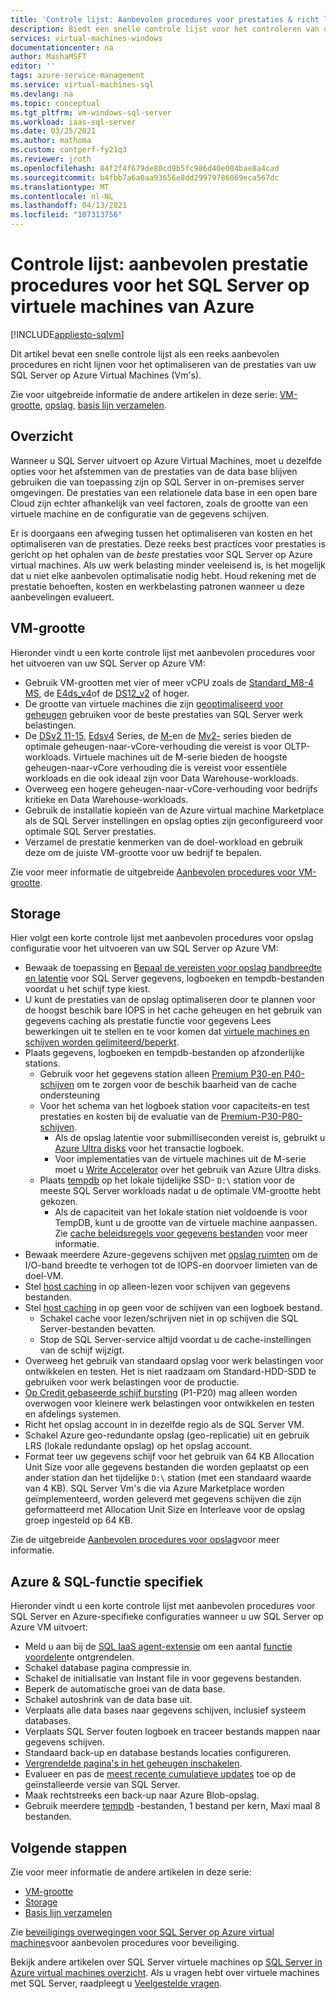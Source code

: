 ```yaml
---
title: 'Controle lijst: Aanbevolen procedures voor prestaties & richt lijnen'
description: Biedt een snelle controle lijst voor het controleren van uw aanbevolen procedures en richt lijnen voor het optimaliseren van de prestaties van uw SQL Server op Azure virtual machine (VM).
services: virtual-machines-windows
documentationcenter: na
author: MashaMSFT
editor: ''
tags: azure-service-management
ms.service: virtual-machines-sql
ms.devlang: na
ms.topic: conceptual
ms.tgt_pltfrm: vm-windows-sql-server
ms.workload: iaas-sql-server
ms.date: 03/25/2021
ms.author: mathoma
ms.custom: contperf-fy21q3
ms.reviewer: jroth
ms.openlocfilehash: 84f2f4f679de80cd9b5fc986d40e084bae8a4cad
ms.sourcegitcommit: b4fbb7a6a0aa93656e8dd29979786069eca567dc
ms.translationtype: MT
ms.contentlocale: nl-NL
ms.lasthandoff: 04/13/2021
ms.locfileid: "107313756"
---
```

# <a name="checklist-performance-best-practices-for-sql-server-on-azure-vms"></a>Controle lijst: aanbevolen prestatie procedures voor het SQL Server op virtuele machines van Azure
[!INCLUDE[appliesto-sqlvm](../../includes/appliesto-sqlvm.md)]

Dit artikel bevat een snelle controle lijst als een reeks aanbevolen procedures en richt lijnen voor het optimaliseren van de prestaties van uw SQL Server op Azure Virtual Machines (Vm's). 

Zie voor uitgebreide informatie de andere artikelen in deze serie: [VM-grootte](performance-guidelines-best-practices-vm-size.md), [opslag](performance-guidelines-best-practices-storage.md), [basis lijn verzamelen](performance-guidelines-best-practices-collect-baseline.md). 


## <a name="overview"></a>Overzicht

Wanneer u SQL Server uitvoert op Azure Virtual Machines, moet u dezelfde opties voor het afstemmen van de prestaties van de data base blijven gebruiken die van toepassing zijn op SQL Server in on-premises server omgevingen. De prestaties van een relationele data base in een open bare Cloud zijn echter afhankelijk van veel factoren, zoals de grootte van een virtuele machine en de configuratie van de gegevens schijven.

Er is doorgaans een afweging tussen het optimaliseren van kosten en het optimaliseren van de prestaties. Deze reeks best practices voor prestaties is gericht op het ophalen van de *beste* prestaties voor SQL Server op Azure virtual machines. Als uw werk belasting minder veeleisend is, is het mogelijk dat u niet elke aanbevolen optimalisatie nodig hebt. Houd rekening met de prestatie behoeften, kosten en werkbelasting patronen wanneer u deze aanbevelingen evalueert.

## <a name="vm-size"></a>VM-grootte

Hieronder vindt u een korte controle lijst met aanbevolen procedures voor het uitvoeren van uw SQL Server op Azure VM: 

- Gebruik VM-grootten met vier of meer vCPU zoals de [Standard_M8-4 MS](../../../virtual-machines/m-series.md), de [E4ds_v4](../../../virtual-machines/edv4-edsv4-series.md#edv4-series)of de [DS12_v2](../../../virtual-machines/dv2-dsv2-series-memory.md#dsv2-series-11-15) of hoger. 
- De grootte van virtuele machines die zijn [geoptimaliseerd voor geheugen](../../../virtual-machines/sizes-memory.md) gebruiken voor de beste prestaties van SQL Server werk belastingen. 
- De [DSv2 11-15](../../../virtual-machines/dv2-dsv2-series-memory.md), [Edsv4](../../../virtual-machines/edv4-edsv4-series.md) Series, de [M-](../../../virtual-machines/m-series.md)en de [Mv2-](../../../virtual-machines/mv2-series.md) series bieden de optimale geheugen-naar-vCore-verhouding die vereist is voor OLTP-workloads. Virtuele machines uit de M-serie bieden de hoogste geheugen-naar-vCore verhouding die is vereist voor essentiële workloads en die ook ideaal zijn voor Data Warehouse-workloads. 
- Overweeg een hogere geheugen-naar-vCore-verhouding voor bedrijfs kritieke en Data Warehouse-workloads. 
- Gebruik de installatie kopieën van de Azure virtual machine Marketplace als de SQL Server instellingen en opslag opties zijn geconfigureerd voor optimale SQL Server prestaties. 
- Verzamel de prestatie kenmerken van de doel-workload en gebruik deze om de juiste VM-grootte voor uw bedrijf te bepalen.

Zie voor meer informatie de uitgebreide [Aanbevolen procedures voor VM-grootte](performance-guidelines-best-practices-vm-size.md). 

## <a name="storage"></a>Storage

Hier volgt een korte controle lijst met aanbevolen procedures voor opslag configuratie voor het uitvoeren van uw SQL Server op Azure VM: 

- Bewaak de toepassing en [Bepaal de vereisten voor opslag bandbreedte en latentie](../../../virtual-machines/premium-storage-performance.md#counters-to-measure-application-performance-requirements) voor SQL Server gegevens, logboeken en tempdb-bestanden voordat u het schijf type kiest. 
- U kunt de prestaties van de opslag optimaliseren door te plannen voor de hoogst beschik bare IOPS in het cache geheugen en het gebruik van gegevens caching als prestatie functie voor gegevens Lees bewerkingen uit te stellen en te voor komen dat [virtuele machines en schijven worden gelimiteerd/beperkt](../../../virtual-machines/premium-storage-performance.md#throttling).
- Plaats gegevens, logboeken en tempdb-bestanden op afzonderlijke stations.
    - Gebruik voor het gegevens station alleen [Premium P30-en P40-schijven](../../../virtual-machines/disks-types.md#premium-ssd) om te zorgen voor de beschik baarheid van de cache ondersteuning
    - Voor het schema van het logboek station voor capaciteits-en test prestaties en kosten bij de evaluatie van de [Premium-P30-P80-schijven](../../../virtual-machines/disks-types.md#premium-ssd).
      - Als de opslag latentie voor submilliseconden vereist is, gebruikt u [Azure Ultra disks](../../../virtual-machines/disks-types.md#ultra-disk) voor het transactie logboek. 
      - Voor implementaties van de virtuele machines uit de M-serie moet u [Write Accelerator](../../../virtual-machines/how-to-enable-write-accelerator.md) over het gebruik van Azure Ultra disks.
    - Plaats [tempdb](/sql/relational-databases/databases/tempdb-database) op het lokale tijdelijke SSD- `D:\` station voor de meeste SQL Server workloads nadat u de optimale VM-grootte hebt gekozen. 
      - Als de capaciteit van het lokale station niet voldoende is voor TempDB, kunt u de grootte van de virtuele machine aanpassen. Zie [cache beleidsregels voor gegevens bestanden](performance-guidelines-best-practices-storage.md#data-file-caching-policies) voor meer informatie.
- Bewaak meerdere Azure-gegevens schijven met [opslag ruimten](/windows-server/storage/storage-spaces/overview) om de I/O-band breedte te verhogen tot de IOPS-en doorvoer limieten van de doel-VM.
- Stel [host caching](../../../virtual-machines/disks-performance.md#virtual-machine-uncached-vs-cached-limits) in op alleen-lezen voor schijven van gegevens bestanden.
- Stel [host caching](../../../virtual-machines/disks-performance.md#virtual-machine-uncached-vs-cached-limits) in op geen voor de schijven van een logboek bestand.
    - Schakel cache voor lezen/schrijven niet in op schijven die SQL Server-bestanden bevatten. 
    - Stop de SQL Server-service altijd voordat u de cache-instellingen van de schijf wijzigt.
- Overweeg het gebruik van standaard opslag voor werk belastingen voor ontwikkelen en testen. Het is niet raadzaam om Standard-HDD-SDD te gebruiken voor werk belastingen voor de productie.
- [Op Credit gebaseerde schijf bursting](../../../virtual-machines/disk-bursting.md#credit-based-bursting) (P1-P20) mag alleen worden overwogen voor kleinere werk belastingen voor ontwikkelen en testen en afdelings systemen.
- Richt het opslag account in in dezelfde regio als de SQL Server VM. 
- Schakel Azure geo-redundante opslag (geo-replicatie) uit en gebruik LRS (lokale redundante opslag) op het opslag account.
- Format teer uw gegevens schijf voor het gebruik van 64 KB Allocation Unit Size voor alle gegevens bestanden die worden geplaatst op een ander station dan het tijdelijke `D:\` station (met een standaard waarde van 4 KB). SQL Server Vm's die via Azure Marketplace worden geïmplementeerd, worden geleverd met gegevens schijven die zijn geformatteerd met Allocation Unit Size en Interleave voor de opslag groep ingesteld op 64 KB. 

Zie de uitgebreide [Aanbevolen procedures voor opslag](performance-guidelines-best-practices-storage.md)voor meer informatie. 


## <a name="azure--sql-feature-specific"></a>Azure & SQL-functie specifiek

Hieronder vindt u een korte controle lijst met aanbevolen procedures voor SQL Server en Azure-specifieke configuraties wanneer u uw SQL Server op Azure VM uitvoert: 

- Meld u aan bij de [SQL IaaS agent-extensie](sql-agent-extension-manually-register-single-vm.md) om een aantal [functie voordelen](sql-server-iaas-agent-extension-automate-management.md#feature-benefits)te ontgrendelen. 
- Schakel database pagina compressie in.
- Schakel de initialisatie van Instant file in voor gegevens bestanden.
- Beperk de automatische groei van de data base.
- Schakel autoshrink van de data base uit.
- Verplaats alle data bases naar gegevens schijven, inclusief systeem databases.
- Verplaats SQL Server fouten logboek en traceer bestands mappen naar gegevens schijven.
- Standaard back-up en database bestands locaties configureren.
- [Vergrendelde pagina's in het geheugen inschakelen](/sql/database-engine/configure-windows/enable-the-lock-pages-in-memory-option-windows).
- Evalueer en pas de [meest recente cumulatieve updates](/sql/database-engine/install-windows/latest-updates-for-microsoft-sql-server) toe op de geïnstalleerde versie van SQL Server.
- Maak rechtstreeks een back-up naar Azure Blob-opslag.
- Gebruik meerdere [tempdb](/sql/relational-databases/databases/tempdb-database#optimizing-tempdb-performance-in-sql-server) -bestanden, 1 bestand per kern, Maxi maal 8 bestanden.



## <a name="next-steps"></a>Volgende stappen

Zie voor meer informatie de andere artikelen in deze serie:
- [VM-grootte](performance-guidelines-best-practices-vm-size.md)
- [Storage](performance-guidelines-best-practices-storage.md)
- [Basis lijn verzamelen](performance-guidelines-best-practices-collect-baseline.md)

Zie [beveiligings overwegingen voor SQL Server op Azure virtual machines](security-considerations-best-practices.md)voor aanbevolen procedures voor beveiliging.

Bekijk andere artikelen over SQL Server virtuele machines op [SQL Server in Azure virtual machines overzicht](sql-server-on-azure-vm-iaas-what-is-overview.md). Als u vragen hebt over virtuele machines met SQL Server, raadpleegt u [Veelgestelde vragen](frequently-asked-questions-faq.md).
